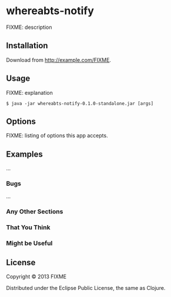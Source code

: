 # whereabts-notify

FIXME: description

## Installation

Download from http://example.com/FIXME.

## Usage

FIXME: explanation

    $ java -jar whereabts-notify-0.1.0-standalone.jar [args]

## Options

FIXME: listing of options this app accepts.

## Examples

...

### Bugs

...

### Any Other Sections
### That You Think
### Might be Useful

## License

Copyright © 2013 FIXME

Distributed under the Eclipse Public License, the same as Clojure.
